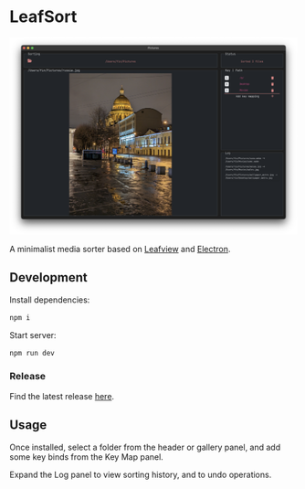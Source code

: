# LeafSort

![Demo](.github/screenshot.png)

A minimalist media sorter based on [Leafview](https://github.com/sprout2000/leafview) and [Electron](https://www.electronjs.org/).

## Development

Install dependencies:

```sh
npm i
```

Start server:

```sh
npm run dev
```

### Release

Find the latest release [here](https://github.com/aijc/leafsort/releases).

## Usage

Once installed, select a folder from the header or gallery panel, and add some key binds from the Key Map panel.

Expand the Log panel to view sorting history, and to undo operations.
